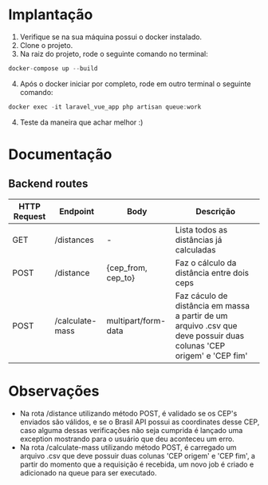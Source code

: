 # Implantação
  1. Verifique se na sua máquina possui o docker instalado.
  2. Clone o projeto.
  3. Na raiz do projeto, rode o seguinte comando no terminal: 
```jsx
docker-compose up --build
```     
  4. Após o docker iniciar por completo, rode em outro terminal o seguinte comando:
 ```jsx
docker exec -it laravel_vue_app php artisan queue:work
```     
   4. Teste da maneira que achar melhor :)

# Documentação

## Backend routes

| HTTP Request | Endpoint | Body | Descrição |
| ------ | ------ | ------ | ------ |
| GET | /distances | - | Lista todos as distâncias já calculadas |
| POST | /distance | {cep_from, cep_to} | Faz o cálculo da distância entre dois ceps |
| POST | /calculate-mass | multipart/form-data | Faz cáculo de distância em massa a partir de um arquivo .csv que deve possuir duas colunas 'CEP origem' e 'CEP fim' |

# Observações
- Na rota /distance utilizando método POST, é validado se os CEP's enviados são válidos, e se o Brasil API possui as coordinates desse CEP, caso alguma dessas verificações não seja cumprida é lançado uma exception mostrando para o usuário que deu aconteceu um erro.
- Na rota /calculate-mass utilizando método POST, é carregado um arquivo .csv que deve possuir duas colunas 'CEP origem' e 'CEP fim', a partir do momento que a requisição é recebida, um novo job é criado e adicionado na queue para ser executado.
